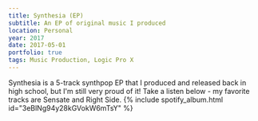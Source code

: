 ```yaml
---
title: Synthesia (EP)
subtitle: An EP of original music I produced
location: Personal
year: 2017 
date: 2017-05-01
portfolio: true
tags: Music Production, Logic Pro X
---
```


Synthesia is a 5-track synthpop EP that I produced and released back in high school, but I'm still very proud of it!
Take a listen below - my favorite tracks are Sensate and Right Side.
{% include spotify_album.html id="3eBlNg94y28kGVokW6mTsY" %}
